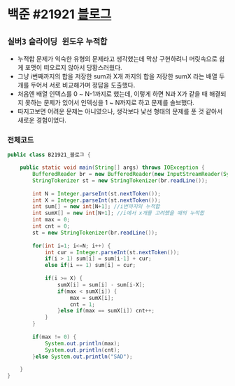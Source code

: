# 백준 #21921 [블로그](https://www.acmicpc.net/problem/21921)
`실버3` `슬라이딩 윈도우` `누적합`
---
- 누적합 문제가 익숙한 유형의 문제라고 생각했는데 막상 구현하려니 머릿속으로 쉽게 포맷이 떠오르지 않아서 당황스러웠다.
- 그냥 i번째까지의 합을 저장한 sum과 X개 까지의 합을 저장한 sumX 라는 배열 두 개를 두어서 서로 비교해가며 정답을 도출했다.
- 처음엔 배열 인덱스를 0 ~ N-1까지로 했는데, 이렇게 하면 N과 X가 같을 때 해결되지 못하는 문제가 있어서 인덱싱을 1 ~ N까지로 하고 문제를 솔브했다.
- 따지고보면 어려운 문제는 아니였으나, 생각보다 낯선 형태의 문제를 푼 것 같아서 새로운 경험이었다.

### 전체코드
```java
public class B21921_블로그 {

	public static void main(String[] args) throws IOException {
		BufferedReader br = new BufferedReader(new InputStreamReader(System.in));
		StringTokenizer st = new StringTokenizer(br.readLine());
		
		int N = Integer.parseInt(st.nextToken());
		int X = Integer.parseInt(st.nextToken());
		int sum[] = new int[N+1]; //i번까지의 누적합
		int sumX[] = new int[N+1]; //i에서 x개를 고려했을 때의 누적합
		int max = 0;
		int cnt = 0;
		st = new StringTokenizer(br.readLine());
		
		for(int i=1; i<=N; i++) {
			int cur = Integer.parseInt(st.nextToken());
			if(i > 1) sum[i] = sum[i-1] + cur;
			else if(i == 1) sum[i] = cur;
			
			if(i >= X) {
				sumX[i] = sum[i] - sum[i-X];
				if(max < sumX[i]) {
					max = sumX[i];
					cnt = 1;
				}else if(max == sumX[i]) cnt++;
			}
		}
		
		if(max != 0) {
			System.out.println(max);
			System.out.println(cnt);
		}else System.out.println("SAD");
		
	}
}

```
